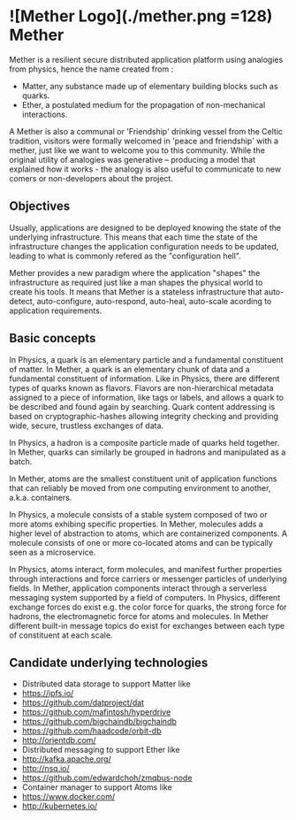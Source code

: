 # ![Mether Logo](./mether.png =128) Mether

Mether is a resilient secure distributed application platform using analogies from physics, hence the name created from :
* Matter, any substance made up of elementary building blocks such as quarks.
* Ether, a postulated medium for the propagation of non-mechanical interactions.

A Mether is also a communal or 'Friendship' drinking vessel from the Celtic tradition, visitors were formally welcomed in 'peace and friendship' with a mether, just like we want to welcome you to this community. While the original utility of analogies was generative – producing a model that explained how it works - the analogy is also useful to communicate to new comers or non-developers about the project. 

## Objectives

Usually, applications are designed to be deployed knowing the state of the underlying infrastructure. This means that each time the state of the infrastructure changes the application configuration needs to be updated, leading to what is commonly refered as the "configuration hell".

Mether provides a new paradigm where the application "shapes" the infrastructure as required just like a man shapes the physical world to create his tools. It means that Mether is a stateless infrastructure that auto-detect, auto-configure, auto-respond, auto-heal, auto-scale acording to application requirements. 

## Basic concepts

In Physics, a quark is an elementary particle and a fundamental constituent of matter. In Mether, a quark is an elementary chunk of data and a fundamental constituent of information. Like in Physics, there are different types of quarks known as flavors. Flavors are non-hierarchical metadata assigned to a piece of information, like tags or labels, and allows a quark to be described and found again by searching. Quark content addressing is based on cryptographic-hashes allowing integrity checking and providing wide, secure, trustless exchanges of data. 

In Physics, a hadron is a composite particle made of quarks held together. In Mether, quarks can similarly be grouped in hadrons and manipulated as a batch.

In Mether, atoms are the smallest constituent unit of application functions that can reliably be moved from one computing environment to another, a.k.a. containers. 

In Physics, a molecule consists of a stable system composed of two or more atoms exhibing specific properties. In Mether, molecules adds a higher level of abstraction to atoms, which are containerized components. A molecule consists of one or more co-located atoms and can be typically seen as a microservice.

In Physics, atoms interact, form molecules, and manifest further properties through interactions and force carriers or messenger particles of underlying fields. In Mether, application components interact through a serverless messaging system supported by a field of computers. In Physics, different exchange forces do exist e.g. the color force for quarks, the strong force for hadrons, the electromagnetic force for atoms and molecules. In Mether different built-in message topics do exist for exchanges between each type of constituent at each scale.

## Candidate underlying technologies

* Distributed data storage to support Matter like
 * https://ipfs.io/
 * https://github.com/datproject/dat
 * https://github.com/mafintosh/hyperdrive
 * https://github.com/bigchaindb/bigchaindb
 * https://github.com/haadcode/orbit-db
 * http://orientdb.com/
* Distributed messaging to support Ether like
 * http://kafka.apache.org/
 * http://nsq.io/
 * https://github.com/edwardchoh/zmqbus-node
* Container manager to support Atoms like
 * https://www.docker.com/ 
 * http://kubernetes.io/



